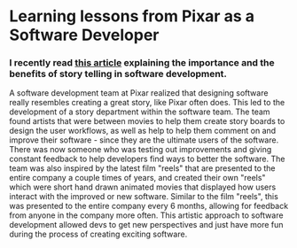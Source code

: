 # Learning lessons from Pixar as a Software Developer
### I recently read [this article](https://review.firstround.com/Lessons-from-Pixar-Why-Software-Developers-should-be-Story-Tellers) explaining the importance and the benefits of story telling in software development.

A software development team at Pixar realized that designing software really resembles creating a great story, like Pixar often does. This led to the development of a story department within the software team. The team found artists that were between movies to help them create story boards to design the user workflows, as well as help to help them comment on and improve their software - since they are the ultimate users of the software. There was now someone who was testing out improvements and giving constant feedback to help developers find ways to better the software. The team was also inspired by the latest film "reels" that are presented to the entire company a couple times of years, and created their own "reels" which were short hand drawn animated movies that displayed how users interact with the improved or new software. Similar to the film "reels", this was presented to the entire company every 6 months, allowing for feedback from anyone in the company more often. This artistic approach to software development allowed devs to get new perspectives and just have more fun during the process of creating exciting software.
